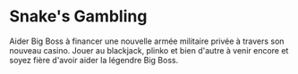 # Snake's Gambling
 
Aider Big Boss à financer une nouvelle armée militaire privée à travers son nouveau casino.
Jouer au blackjack, plinko et bien d'autre à venir encore et soyez fière d'avoir aider la légendre Big Boss.
